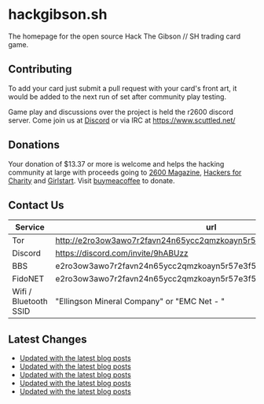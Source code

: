# hackgibson.sh
The homepage for the open source Hack The Gibson // SH trading card game.


## Contributing

To add your card just submit a pull request with your card's front art, it would be added to the next run of set after community play testing.

Game play and discussions over the project is held the r2600 discord server. Come join us at [Discord](https://discord.com/invite/9hABUzz) or via IRC at https://www.scuttled.net/


## Donations

Your donation of $13.37 or more is welcome and helps the hacking community at large with proceeds going to [2600 Magazine](https://2600.com/), [Hackers for Charity](https://hackersforcharity.org) and [Girlstart](https://girlstart.org).  Visit [buymeacoffee](https://www.buymeacoffee.com/hackgibson.sh) to donate.


## Contact Us

Service | url
-|-
Tor | http://e2ro3ow3awo7r2favn24n65ycc2qmzkoayn5r57e3f56nvjwdcgg32ad.onion
Discord | https://discord.com/invite/9hABUzz
BBS | e2ro3ow3awo7r2favn24n65ycc2qmzkoayn5r57e3f56nvjwdcgg32ad.onion:23
FidoNET | e2ro3ow3awo7r2favn24n65ycc2qmzkoayn5r57e3f56nvjwdcgg32ad.onion:24554
Wifi / Bluetooth SSID | "Ellingson Mineral Company" or "EMC Net - <fidonet address>"

## Latest Changes
<!-- BLOG-POST-LIST:START -->
- [Updated with the latest blog posts](https://github.com/DFW2600/hackgibson.sh/commit/8fe08a68341814a9f0a16ec37c207a8af99d4b77)
- [Updated with the latest blog posts](https://github.com/DFW2600/hackgibson.sh/commit/f61b3e2416cc49dc0266d77ce257b0b7e3627ac5)
- [Updated with the latest blog posts](https://github.com/DFW2600/hackgibson.sh/commit/4f20776979db7fb3a8d03c69a421b42900fb0c60)
- [Updated with the latest blog posts](https://github.com/DFW2600/hackgibson.sh/commit/a29ad40a3f038940e861c6b268d7f0562d7f1f15)
- [Updated with the latest blog posts](https://github.com/DFW2600/hackgibson.sh/commit/c3b186c2fbbece75dceb05601b959851faa61bad)
<!-- BLOG-POST-LIST:END -->
